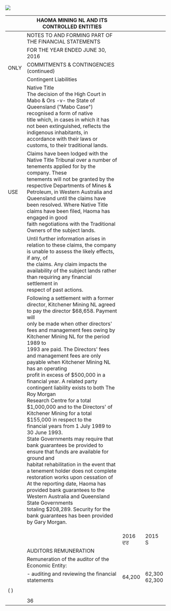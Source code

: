 ![](_page_0_Picture_3.jpeg)

|      | HAOMA MINING NL AND ITS CONTROLLED ENTITIES                                                                                                                                                                                                                                                                                                                                                                                                                                                                                                                                                                                                                                                                                                                                                                                                                                                                                                                                                                                                                                                                                      |            |                  |
|------|----------------------------------------------------------------------------------------------------------------------------------------------------------------------------------------------------------------------------------------------------------------------------------------------------------------------------------------------------------------------------------------------------------------------------------------------------------------------------------------------------------------------------------------------------------------------------------------------------------------------------------------------------------------------------------------------------------------------------------------------------------------------------------------------------------------------------------------------------------------------------------------------------------------------------------------------------------------------------------------------------------------------------------------------------------------------------------------------------------------------------------|------------|------------------|
|      | NOTES TO AND FORMING PART OF THE FINANCIAL STATEMENTS                                                                                                                                                                                                                                                                                                                                                                                                                                                                                                                                                                                                                                                                                                                                                                                                                                                                                                                                                                                                                                                                            |            |                  |
|      | FOR THE YEAR ENDED JUNE 30, 2016                                                                                                                                                                                                                                                                                                                                                                                                                                                                                                                                                                                                                                                                                                                                                                                                                                                                                                                                                                                                                                                                                                 |            |                  |
| ONLY | COMMITMENTS & CONTINGENCIES (continued)                                                                                                                                                                                                                                                                                                                                                                                                                                                                                                                                                                                                                                                                                                                                                                                                                                                                                                                                                                                                                                                                                          |            |                  |
|      | Contingent Liabilities                                                                                                                                                                                                                                                                                                                                                                                                                                                                                                                                                                                                                                                                                                                                                                                                                                                                                                                                                                                                                                                                                                           |            |                  |
|      | Native Title<br>The decision of the High Court in Mabo & Ors -v- the State of Queensland ("Mabo Case") recognised a form of native<br>title which, in cases in which it has not been extinguished, reflects the indigenous inhabitants, in<br>accordance with their laws or customs, to their traditional lands.                                                                                                                                                                                                                                                                                                                                                                                                                                                                                                                                                                                                                                                                                                                                                                                                                 |            |                  |
| USE  | Claims have been lodged with the Native Title Tribunal over a number of tenements applied for by the company. These<br>tenements will not be granted by the respective Departments of Mines & Petroleum, in Western Australia and<br>Queensland until the claims have been resolved. Where Native Title claims have been filed, Haoma has engaged in good<br>faith negotiations with the Traditional Owners of the subject lands.                                                                                                                                                                                                                                                                                                                                                                                                                                                                                                                                                                                                                                                                                                |            |                  |
|      | Until further information arises in relation to these claims, the company is unable to assess the likely effects, if any, of<br>the claims. Any claim impacts the availability of the subject lands rather than requiring any financial settlement in<br>respect of past actions.                                                                                                                                                                                                                                                                                                                                                                                                                                                                                                                                                                                                                                                                                                                                                                                                                                                |            |                  |
|      | Following a settlement with a former director, Kitchener Mining NL agreed to pay the director \$68,658. Payment will<br>only be made when other directors' fees and management fees owing by Kitchener Mining NL for the period 1989 to<br>1993 are paid. The Directors' fees and management fees are only payable when Kitchener Mining NL has an operating<br>profit in excess of \$500,000 in a financial year. A related party contingent liability exists to both The Roy Morgan<br>Research Centre for a total \$1,000,000 and to the Directors' of Kitchener Mining for a total \$155,000 in respect to the<br>financial years from 1 July 1989 to 30 June 1993.<br>State Governments may require that bank guarantees be provided to ensure that funds are available for ground and<br>habitat rehabilitation in the event that a tenement holder does not complete restoration works upon cessation of<br>At the reporting date, Haoma has provided bank guarantees to the Western Australia and Queensland State Governments<br>totaling \$208,289. Security for the bank guarantees has been provided by Gary Morgan. |            |                  |
|      |                                                                                                                                                                                                                                                                                                                                                                                                                                                                                                                                                                                                                                                                                                                                                                                                                                                                                                                                                                                                                                                                                                                                  |            |                  |
|      |                                                                                                                                                                                                                                                                                                                                                                                                                                                                                                                                                                                                                                                                                                                                                                                                                                                                                                                                                                                                                                                                                                                                  |            |                  |
|      |                                                                                                                                                                                                                                                                                                                                                                                                                                                                                                                                                                                                                                                                                                                                                                                                                                                                                                                                                                                                                                                                                                                                  |            |                  |
|      |                                                                                                                                                                                                                                                                                                                                                                                                                                                                                                                                                                                                                                                                                                                                                                                                                                                                                                                                                                                                                                                                                                                                  | 2016<br>ਦਰ | 2015<br>S        |
|      | AUDITORS REMUNERATION                                                                                                                                                                                                                                                                                                                                                                                                                                                                                                                                                                                                                                                                                                                                                                                                                                                                                                                                                                                                                                                                                                            |            |                  |
|      | Remuneration of the auditor of the Economic Entity:                                                                                                                                                                                                                                                                                                                                                                                                                                                                                                                                                                                                                                                                                                                                                                                                                                                                                                                                                                                                                                                                              |            |                  |
|      | - auditing and reviewing the financial statements                                                                                                                                                                                                                                                                                                                                                                                                                                                                                                                                                                                                                                                                                                                                                                                                                                                                                                                                                                                                                                                                                | 64,200     | 62,300<br>62,300 |
|      |                                                                                                                                                                                                                                                                                                                                                                                                                                                                                                                                                                                                                                                                                                                                                                                                                                                                                                                                                                                                                                                                                                                                  |            |                  |
| ( )  |                                                                                                                                                                                                                                                                                                                                                                                                                                                                                                                                                                                                                                                                                                                                                                                                                                                                                                                                                                                                                                                                                                                                  |            |                  |
|      |                                                                                                                                                                                                                                                                                                                                                                                                                                                                                                                                                                                                                                                                                                                                                                                                                                                                                                                                                                                                                                                                                                                                  |            |                  |
|      | 36                                                                                                                                                                                                                                                                                                                                                                                                                                                                                                                                                                                                                                                                                                                                                                                                                                                                                                                                                                                                                                                                                                                               |            |                  |